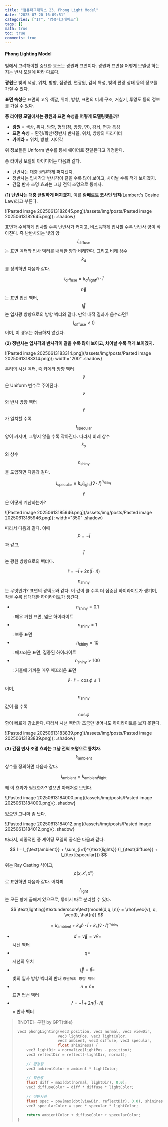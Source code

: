```yaml
---
title: "컴퓨터그래픽스 23. Phong Light Model"
date: "2025-07-20 16:09:51"
categories: ["IT", "컴퓨터그래픽스"]
tags: []
math: true
toc: true
comments: true
---
```


#### Phong Lighting Model
빛에서 고려해야할 중요한 요소는 광원과 표면이다. 광원과 표면을 어떻게 모델링 하는지는 반사 모델에 따라 다르다.

**광원**은 빛의 색상, 위치, 방향, 점광원, 면광원, 감쇠 특성, 빛의 편광 상태 등의 정보를 가질 수 있다.

**표면 속성**은 표면의 고유 색깔, 위치, 방향, 표면의 미세 구조, 거칠기, 투명도 등의 정보를 가질 수 있다.

**퐁 라이팅 모델에서는 광원과 표면 속성을 어떻게 모델링했을까?**

- **광원** = 색상, 위치, 방향, 형태(점, 방향, 면), 감쇠, 편광 특성
- **표면 속성** = 환경/확산/정반사 반사율, 위치, 방향의 파라미터
- **카메라** = 위치, 방향, 시야각

위 정보들은 Uniform 변수를 통해 쉐이더로 전달된다고 가정한다.

퐁 라이팅 모델의 아이디어는 다음과 같다.
- 난반사는 대충 균일하게 퍼지겠지. 
- 정반사는 입사각과 반사각이 같을 수록 많이 보이고, 차이날 수록 적게 보이겠지. 
- 간접 반사 조명 효과는 그냥 전역 조명으로 퉁치자.

**(1) 난반사는 대충 균일하게 퍼지겠지.**
이를 **람베르트 코사인 법칙**(Lambert's Cosine Law)라고 부른다. 

![Pasted image 20250613182645.png](/assets/img/posts/Pasted image 20250613182645.png){: .shadow}

표면과 수직하게 입사할 수록 난반사가 커지고, 비스듬하게 입사할 수록 난반사 양이 작아진다. 즉 난반사되는 빛의 양 $$I_{\text{diffuse}}$$는 표면 벡터와 입사 벡터를 내적한 양과 비례한다. 그리고 비례 상수 $$k_{d}$$를 정의하면 다음과 같다.

$$
I_{\text{diffuse}} = k_{d} I_{\text{light}} \hat{n} \cdot \hat{l}
$$

$$\vec{n}$$는 표면 법선 벡터, $$\vec{l}$$는 입사광 방향으로의 방향 벡터와 같다. 만약 내적 결과가 음수라면? $$I_{\text{diffuse}} < 0$$이며, 이 경우는 취급하지 않겠다.

**(2) 정반사는 입사각과 반사각이 같을 수록 많이 보이고, 차이날 수록 적게 보이겠지.**

![Pasted image 20250613183314.png](/assets/img/posts/Pasted image 20250613183314.png){: width="200" .shadow}

우리의 시선 벡터, 즉 카메라 방향 벡터 $$\hat{v}$$은 Uniform 변수로 주어진다. $$\hat{v}$$와 반사 방향 벡터 $$\hat{r}$$가 일치할 수록 $$I_{\text{specular}}$$ 양이 커지며, 그렇지 않을 수록 작아진다. 따라서 비례 상수 $$k_{s}$$와 상수 $$n_{\text{shiny}}$$을 도입하면 다음과 같다.

$$
I_{\text{specular}} = k_{s} I_{\text{light}} (\hat{v} \cdot \hat{r})^{n_{\text{shiny}}}
$$

$$\hat{r}$$은 어떻게 계산하는가? 

![Pasted image 20250613185946.png](/assets/img/posts/Pasted image 20250613185946.png){: width="350" .shadow}

따라서 다음과 같다. 이때 $$P = -\hat{l}$$과 같고, $$\hat{l}$$는 광원 방향으로의 벡터다.

$$
\hat{r} = - \hat{l} + 2n(\hat{l} \cdot \hat{n})
$$


$$n_{\text{shiny}}$$는 무엇인가? 표면의 광택도와 같다. 이 값이 클 수록 더 집중된 하이라이트가 생기며, 작을 수록 넙대대한 하이라이트가 생긴다.

- $$n_{\text{shiny}} = 0.1$$: 매우 거친 표면, 넓은 하이라이트
- $$n_{\text{shiny}} = 1$$: 보통 표면
- $$n_{\text{shiny}} = 10$$: 매끄러운 표면, 집중된 하이라이트
- $$n_{\text{shiny}} > 100$$: 거울에 가까운 매우 매끄러운 표면

$$\hat{v} \cdot \hat{r} = \cos \phi \leq 1$$이며, $$n_{\text{shiny}}$$ 값이 클 수록 $$\cos \phi$$ 항이 빠르게 감소한다. 따라서 시선 벡터가 조금만 벗어나도 하이라이트를 보지 못한다.

![Pasted image 20250613183839.png](/assets/img/posts/Pasted image 20250613183839.png){: .shadow}

**(3) 간접 반사 조명 효과는 그냥 전역 조명으로 퉁치자.**
$$k_{\text{ambient}}$$ 상수를 정의하면 다음과 같다.

$$
I_{\text{ambient}} = k_{\text{ambient}}I_{\text{light}}
$$

왜 이 효과가 필요한가? 없으면 아래처럼 보인다.

![Pasted image 20250613184000.png](/assets/img/posts/Pasted image 20250613184000.png){: .shadow}

있으면 그나마 좀 낫다.

![Pasted image 20250613184012.png](/assets/img/posts/Pasted image 20250613184012.png){: .shadow}

따라서, 최종적인 퐁 셰이딩 모델의 공식은 다음과 같다.

$$
I = I_{\text{ambient}} + \sum_{i=1}^{\text{lights}} (I_{\text{diffuse}} + I_{\text{specular}})
$$

위는 Ray Casting 식이고, $$\rho(x,x',x'')$$로 표현하면 다음과 같다. 어차피 $$I_{\text{light}}$$는 모든 항에 곱해져 있으므로, 묶어서 따로 분리할 수 있다.

$$
\text{lighting}\textunderscore\text{model(d,q,l,n)} = \rho(\vec{v}, q, \vec{l}, \hat{n})
$$


$$
= k_{\text{ambient}} + k_{d} \hat{n} \cdot \hat{l} + k_{s}(\hat{v} \cdot \hat{r})^{n_{\text{shiny}}}
$$

- $$d = \vec{v} = v \hat{v} =$$ 시선 벡터
- $$q =$$ 시선의 위치
- $$\vec{l} = l \hat{l} =$$ 빛의 입사 방향 벡터의 반대 `광원쪽의 방향 벡터`
- $$n = \hat{n}=$$ 표면 법선 벡터
- $$\hat{r} = - \hat{l} + 2n(\hat{l} \cdot \hat{n})$$ = 반사 벡터

> [!NOTE]- 구현 by GPT{title}
> ```c
> vec3 phongLighting(vec3 position, vec3 normal, vec3 viewDir, 
>                   vec3 lightPos, vec3 lightColor, 
>                   vec3 ambient, vec3 diffuse, vec3 specular, 
>                   float shininess) {
>     vec3 lightDir = normalize(lightPos - position);
>     vec3 reflectDir = reflect(-lightDir, normal);
>     
>     // 환경광
>     vec3 ambientColor = ambient * lightColor;
>     
>     // 확산광
>     float diff = max(dot(normal, lightDir), 0.0);
>     vec3 diffuseColor = diff * diffuse * lightColor;
>     
>     // 정반사광
>     float spec = pow(max(dot(viewDir, reflectDir), 0.0), shininess);
>     vec3 specularColor = spec * specular * lightColor;
>     
>     return ambientColor + diffuseColor + specularColor;
> }
> ```